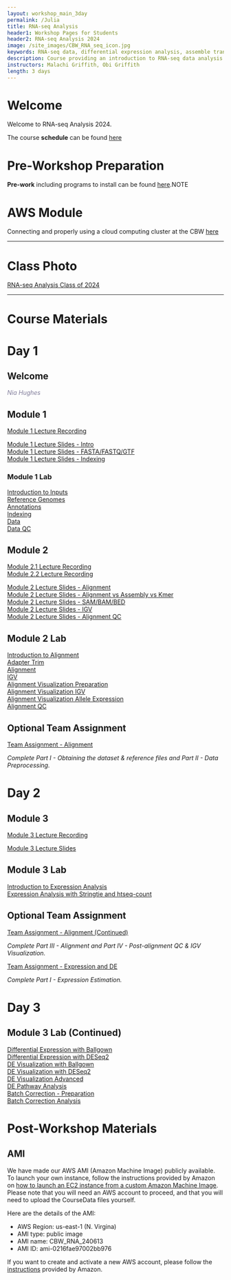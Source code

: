 ```yaml
---
layout: workshop_main_3day
permalink: /Julia
title: RNA-seq Analysis
header1: Workshop Pages for Students
header2: RNA-seq Analysis 2024
image: /site_images/CBW_RNA_seq_icon.jpg
keywords: RNA-seq data, differential expression analysis, assemble transcripts
description: Course providing an introduction to RNA-seq data analysis followed by integrated tutorials demonstrating the use of popular RNA-seq analysis packages.
instructors: Malachi Griffith, Obi Griffith
length: 3 days
---
```


# Welcome <a id="welcome"></a>

Welcome to RNA-seq Analysis 2024.

The course **schedule** can be found [here](https://www.youtube.com/@bioinformaticsdotca)   

<!-- Meet your **faculty** [here]() -->

# Pre-Workshop Preparation <a id="preworkshop"></a>

**Pre-work** including programs to install can be found [here](https://forms.gle/dXRFV6VRYAvvn3dd7).NOTE

# AWS Module <a id="preworkshop"></a>

Connecting and properly using a cloud computing cluster at the CBW [here](https://bioinformaticsdotca.github.io/AWS_2024)

***

# Class Photo

[RNA-seq Analysis Class of 2024](https://drive.google.com/file/d/1oWIzU7cR1_b392o0YYhpWETtcybVc8tK/view?usp=sharing)

***

# Course Materials

# Day 1 <a id="day1"></a>

##  Welcome

*<font color="#827e9c">Nia Hughes</font>*

## Module 1

*<font color="#827e9c"></font>*
[Module 1 Lecture Recording](https://youtu.be/cgQSzfXIUmI)  
  
[Module 1 Lecture Slides - Intro](https://drive.google.com/file/d/1KdmXaOaU5vexQ2DTvviNvYeEopFnmeQS/view?usp=sharing)  
[Module 1 Lecture Slides - FASTA/FASTQ/GTF](https://drive.google.com/file/d/1TaTTkzaebPe-LaSsAbhOrI12lMAxqpBi/view?usp=sharing)  
[Module 1 Lecture Slides - Indexing](https://drive.google.com/file/d/1ajYpn6gupkHNL-c-iXGO7HF9PPjwn0vR/view?usp=sharing)  


### Module 1 Lab
  [Introduction to Inputs](https://rnabio.org/module-01-inputs/0001/01/01/Intro_to_Inputs/)  
  [Reference Genomes](https://rnabio.org/module-01-inputs/0001/02/01/Reference_Genomes/)  
  [Annotations](https://rnabio.org/module-01-inputs/0001/03/01/Annotations/)  
  [Indexing](https://rnabio.org/module-01-inputs/0001/04/01/Indexing/)  
  [Data](https://rnabio.org/module-01-inputs/0001/05/01/RNAseq_Data/)  
  [Data QC](https://rnabio.org/module-01-inputs/0001/06/01/Pre-alignment_QC/)  

## Module 2

<!-- *<font color="#827e9c"></font>* -->
[Module 2.1 Lecture Recording](https://youtu.be/Epc3bfbRcRg)  
[Module 2.2 Lecture Recording](https://youtu.be/pelhxnJnqdA)  
  
[Module 2 Lecture Slides - Alignment](https://drive.google.com/file/d/1sLR3RAHcnOXVzUp_i6jdTNnAIk6_66vY/view?usp=sharing)  
[Module 2 Lecture Slides - Alignment vs Assembly vs Kmer](https://drive.google.com/file/d/129C7SIk50nI8tjE2Op9Uqa-3C9sYc6QZ/view?usp=sharing)  
[Module 2 Lecture Slides - SAM/BAM/BED](https://drive.google.com/file/d/1aQsZXdMicVhZGAzDYMs2TRFqUQtK5Y1Y/view?usp=sharing)  
[Module 2 Lecture Slides - IGV](https://drive.google.com/file/d/17UDiStDG9V7ix5UtyQEF7ynRJa8YABAf/view?usp=sharing)  
[Module 2 Lecture Slides - Alignment QC](https://drive.google.com/file/d/1LPcyGQvGCw91VxWexyRpZ5EH02mf6ZtF/view?usp=sharing)  


## Module 2 Lab

  [Introduction to Alignment](https://rnabio.org/module-02-alignment/0002/01/01/Intro_to_Alignment/)  
  [Adapter Trim](https://rnabio.org/module-02-alignment/0002/02/01/Adapter_Trim/)  
  [Alignment](https://rnabio.org/module-02-alignment/0002/03/01/Alignment/)  
  [IGV](https://rnabio.org/module-02-alignment/0002/04/01/IGV/)  
  [Alignment Visualization Preparation](https://rnabio.org/module-02-alignment/0002/05/01/AlignVis_Prep/)  
  [Alignment Visualization IGV](https://rnabio.org/module-02-alignment/0002/05/02/AlignVis_IGV/)  
  [Alignment Visualization Allele Expression](https://rnabio.org/module-02-alignment/0002/05/03/AlignVis_AlleleExpression/)  
  [Alignment QC](https://rnabio.org/module-02-alignment/0002/06/01/Alignment_QC/)  
  

## Optional Team Assignment

[Team Assignment - Alignment](https://rnabio.org/module-02-alignment/0002/07/01/Team_Assignment_Alignment/)

*Complete Part I - Obtaining the dataset & reference files and Part II - Data Preprocessing.*

# Day 2 <a id="day2"></a>

## Module 3

[Module 3 Lecture Recording](https://youtu.be/DjSnozu2qiU)  
  
[Module 3 Lecture Slides](https://drive.google.com/file/d/1r0dSTI2cGcyGe-I-rsCDRHOwoACx29WO/view?usp=sharing)  

## Module 3 Lab

 [Introduction to Expression Analysis](https://rnabio.org/module-03-expression/0003/01/01/Intro_to_Expression/)  
 [Expression Analysis with Stringtie and htseq-count](https://rnabio.org/module-03-expression/0003/02/01/Expression/)  

## Optional Team Assignment

[Team Assignment - Alignment (Continued)](https://rnabio.org/module-02-alignment/0002/07/01/Team_Assignment_Alignment/)  

*Complete Part III - Alignment and Part IV - Post-alignment QC & IGV Visualization.*

[Team Assignment - Expression and DE](https://rnabio.org/module-03-expression/0003/07/01/Team_Assignment_ExpressionDE/)  

*Complete Part I - Expression Estimation.*

# Day 3 <a id="day3"></a>

## Module 3 Lab (Continued)

 [Differential Expression with Ballgown](https://rnabio.org/module-03-expression/0003/03/01/Differential_Expression-Ballgown/)  
 [Differential Expression with DESeq2](https://rnabio.org/module-03-expression/0003/03/03/Differential_Expression-DESeq2/)  
 [DE Visualization with Ballgown](https://rnabio.org/module-03-expression/0003/04/01/DE_Visualization_Ballgown/)  
 [DE Visualization with DESeq2](https://rnabio.org/module-03-expression/0003/04/02/DE_Visualization-DESeq2/)  
 [DE Visualization Advanced](https://rnabio.org/module-03-expression/0003/04/03/DE_Visualization_AdvancedR/)  
 [DE Pathway Analysis](https://rnabio.org/module-03-expression/0003/05/01/DE_Pathway_Analysis/)  
 [Batch Correction - Preparation](https://rnabio.org/module-03-expression/0003/06/01/Batch-Correction-Prep/)  
 [Batch Correction Analysis](https://rnabio.org/module-03-expression/0003/06/02/Batch-Correction/)  


<!-- [Module 4 Mini-Lecture: Alignment-Free Expression Estimation (Kallisto)]()   -->

<!-- ### Module 4 Lab -->

<!-- [Introduction to Alignment-Free Analysis](https://rnabio.org/module-04-kallisto/0004/01/01/Intro_to_Alignment_Free/)  
[Alignment-Free Expression Estimation (Kallisto)](https://rnabio.org/module-04-kallisto/0004/02/01/Alignment_Free_Kallisto/)   -->

# Post-Workshop Materials <a id="postworkshop"></a>
## AMI
We have made our AWS AMI (Amazon Machine Image) publicly available. To launch your own instance, follow the instructions provided by Amazon on [how to launch an EC2 instance from a custom Amazon Machine Image](https://repost.aws/knowledge-center/launch-instance-custom-ami). Please note that you will need an AWS account to proceed, and that you will need to upload the CourseData files yourself.

Here are the details of the AMI:
- AWS Region: us-east-1 (N. Virgina)
- AMI type: public image
- AMI name: CBW_RNA_240613
- AMI ID: ami-0216fae97002bb976

If you want to create and activate a new AWS account, please follow the [instructions](https://aws.amazon.com/premiumsupport/knowledge-center/create-and-activate-aws-account/) provided by Amazon.


